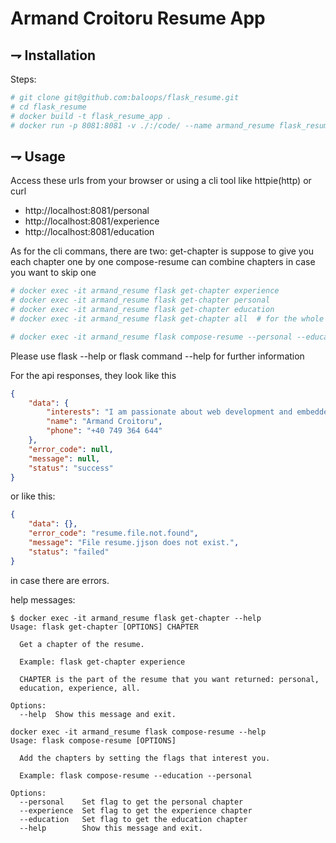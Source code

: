 
# Armand Croitoru Resume App


## ⇁ Installation
Steps:
```bash
# git clone git@github.com:baloops/flask_resume.git
# cd flask_resume   
# docker build -t flask_resume_app .
# docker run -p 8081:8081 -v ./:/code/ --name armand_resume flask_resume_app
```


## ⇁ Usage
Access these urls from your browser or using a cli tool like httpie(http) or curl
* http://localhost:8081/personal
* http://localhost:8081/experience
* http://localhost:8081/education

As for the cli commans, there are two:
get-chapter is suppose to give you each chapter one by one 
compose-resume can combine chapters in case you want to skip one

```bash
# docker exec -it armand_resume flask get-chapter experience
# docker exec -it armand_resume flask get-chapter personal   
# docker exec -it armand_resume flask get-chapter education   
# docker exec -it armand_resume flask get-chapter all  # for the whole resume

# docker exec -it armand_resume flask compose-resume --personal --education
```

Please use flask --help or flask command --help for further information

For the api responses, they look like this 
```json
{
    "data": {
        "interests": "I am passionate about web development and embedded systems.",
        "name": "Armand Croitoru",
        "phone": "+40 749 364 644"
    },
    "error_code": null,
    "message": null,
    "status": "success"
}
```
or like this: 
```json
{
    "data": {},
    "error_code": "resume.file.not.found",
    "message": "File resume.jjson does not exist.",
    "status": "failed"
}
```
in case there are errors.

help messages: 
```
$ docker exec -it armand_resume flask get-chapter --help
Usage: flask get-chapter [OPTIONS] CHAPTER

  Get a chapter of the resume.

  Example: flask get-chapter experience

  CHAPTER is the part of the resume that you want returned: personal,
  education, experience, all.

Options:
  --help  Show this message and exit.
```

```
docker exec -it armand_resume flask compose-resume --help
Usage: flask compose-resume [OPTIONS]

  Add the chapters by setting the flags that interest you.

  Example: flask compose-resume --education --personal

Options:
  --personal    Set flag to get the personal chapter
  --experience  Set flag to get the experience chapter
  --education   Set flag to get the education chapter
  --help        Show this message and exit.
 ```

